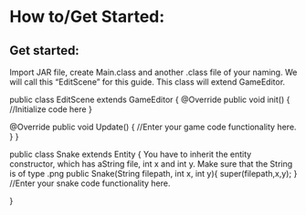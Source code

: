 # How to/Get Started:

## Get started:

Import JAR file, create Main.class and another .class file of your naming. We will call this “EditScene” for this guide. This class will extend GameEditor.

public class EditScene extends GameEditor {
@Override
public void init() {
//Initialize code here
}

@Override
public void Update()  {
//Enter your game code functionality here.
}
}

public class Snake extends Entity {
You have to inherit the entity constructor, which has aString file, int x and int y. Make sure that the String is of type .png
public Snake(String filepath, int x, int y){
       super(filepath,x,y);
}
//Enter your snake code functionality here.

}